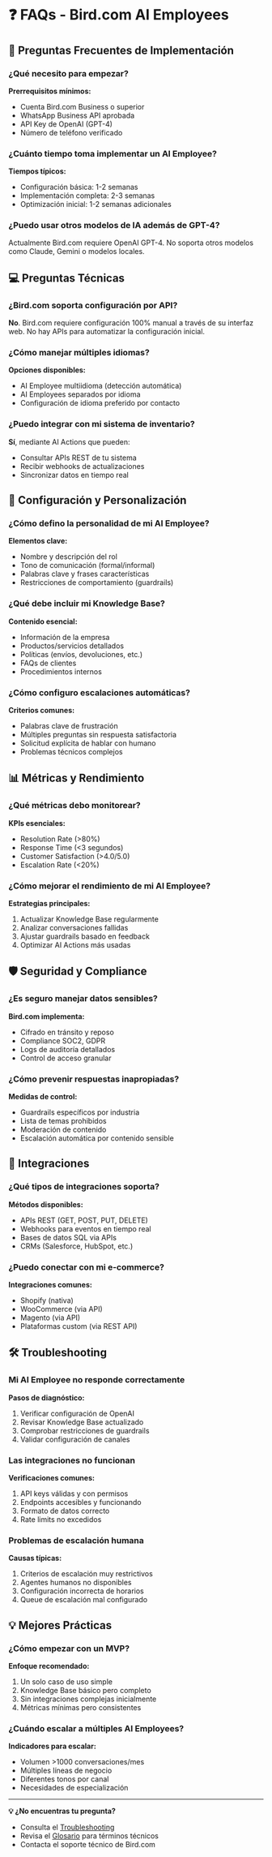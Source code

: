 # ❓ FAQs - Bird.com AI Employees

## 🚀 Preguntas Frecuentes de Implementación

### ¿Qué necesito para empezar?
**Prerrequisitos mínimos:**
- Cuenta Bird.com Business o superior
- WhatsApp Business API aprobada
- API Key de OpenAI (GPT-4)
- Número de teléfono verificado

### ¿Cuánto tiempo toma implementar un AI Employee?
**Tiempos típicos:**
- Configuración básica: 1-2 semanas
- Implementación completa: 2-3 semanas
- Optimización inicial: 1-2 semanas adicionales

### ¿Puedo usar otros modelos de IA además de GPT-4?
Actualmente Bird.com requiere OpenAI GPT-4. No soporta otros modelos como Claude, Gemini o modelos locales.

## 💻 Preguntas Técnicas

### ¿Bird.com soporta configuración por API?
**No**. Bird.com requiere configuración 100% manual a través de su interfaz web. No hay APIs para automatizar la configuración inicial.

### ¿Cómo manejar múltiples idiomas?
**Opciones disponibles:**
- AI Employee multiidioma (detección automática)
- AI Employees separados por idioma
- Configuración de idioma preferido por contacto

### ¿Puedo integrar con mi sistema de inventario?
**Sí**, mediante AI Actions que pueden:
- Consultar APIs REST de tu sistema
- Recibir webhooks de actualizaciones
- Sincronizar datos en tiempo real

## 🔧 Configuración y Personalización

### ¿Cómo defino la personalidad de mi AI Employee?
**Elementos clave:**
- Nombre y descripción del rol
- Tono de comunicación (formal/informal)
- Palabras clave y frases características
- Restricciones de comportamiento (guardrails)

### ¿Qué debe incluir mi Knowledge Base?
**Contenido esencial:**
- Información de la empresa
- Productos/servicios detallados
- Políticas (envíos, devoluciones, etc.)
- FAQs de clientes
- Procedimientos internos

### ¿Cómo configuro escalaciones automáticas?
**Criterios comunes:**
- Palabras clave de frustración
- Múltiples preguntas sin respuesta satisfactoria
- Solicitud explícita de hablar con humano
- Problemas técnicos complejos

## 📊 Métricas y Rendimiento

### ¿Qué métricas debo monitorear?
**KPIs esenciales:**
- Resolution Rate (>80%)
- Response Time (<3 segundos)
- Customer Satisfaction (>4.0/5.0)
- Escalation Rate (<20%)

### ¿Cómo mejorar el rendimiento de mi AI Employee?
**Estrategias principales:**
1. Actualizar Knowledge Base regularmente
2. Analizar conversaciones fallidas
3. Ajustar guardrails basado en feedback
4. Optimizar AI Actions más usadas

## 🛡️ Seguridad y Compliance

### ¿Es seguro manejar datos sensibles?
**Bird.com implementa:**
- Cifrado en tránsito y reposo
- Compliance SOC2, GDPR
- Logs de auditoría detallados
- Control de acceso granular

### ¿Cómo prevenir respuestas inapropiadas?
**Medidas de control:**
- Guardrails específicos por industria
- Lista de temas prohibidos
- Moderación de contenido
- Escalación automática por contenido sensible

## 🔗 Integraciones

### ¿Qué tipos de integraciones soporta?
**Métodos disponibles:**
- APIs REST (GET, POST, PUT, DELETE)
- Webhooks para eventos en tiempo real
- Bases de datos SQL via APIs
- CRMs (Salesforce, HubSpot, etc.)

### ¿Puedo conectar con mi e-commerce?
**Integraciones comunes:**
- Shopify (nativa)
- WooCommerce (via API)
- Magento (via API)
- Plataformas custom (via REST API)

## 🛠️ Troubleshooting

### Mi AI Employee no responde correctamente
**Pasos de diagnóstico:**
1. Verificar configuración de OpenAI
2. Revisar Knowledge Base actualizado
3. Comprobar restricciones de guardrails
4. Validar configuración de canales

### Las integraciones no funcionan
**Verificaciones comunes:**
1. API keys válidas y con permisos
2. Endpoints accesibles y funcionando
3. Formato de datos correcto
4. Rate limits no excedidos

### Problemas de escalación humana
**Causas típicas:**
1. Criterios de escalación muy restrictivos
2. Agentes humanos no disponibles
3. Configuración incorrecta de horarios
4. Queue de escalación mal configurado

## 💡 Mejores Prácticas

### ¿Cómo empezar con un MVP?
**Enfoque recomendado:**
1. Un solo caso de uso simple
2. Knowledge Base básico pero completo
3. Sin integraciones complejas inicialmente
4. Métricas mínimas pero consistentes

### ¿Cuándo escalar a múltiples AI Employees?
**Indicadores para escalar:**
- Volumen >1000 conversaciones/mes
- Múltiples líneas de negocio
- Diferentes tonos por canal
- Necesidades de especialización

---

**💡 ¿No encuentras tu pregunta?**
- Consulta el [Troubleshooting](../../04-operaciones/troubleshooting/)
- Revisa el [Glosario](../glosario/) para términos técnicos
- Contacta el soporte técnico de Bird.com